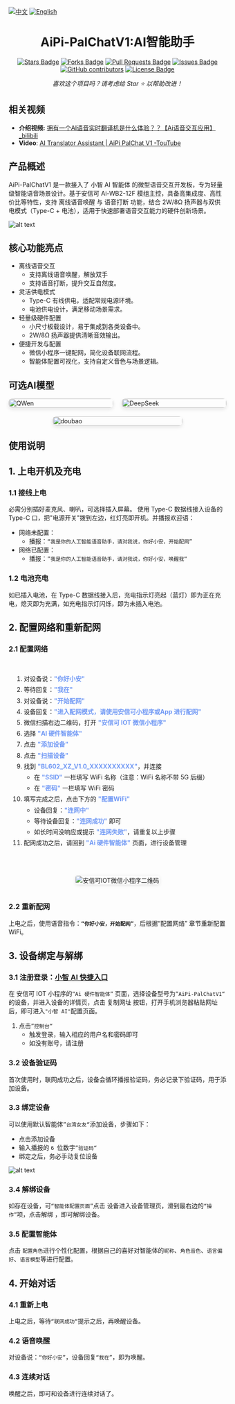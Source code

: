 [![中文](https://img.shields.io/badge/语言-中文-blue.svg)](README-CN.md)
[![English](https://img.shields.io/badge/Language-English-green.svg)](README.md)
<h1 align="center">AiPi-PalChatV1:AI智能助手</h1>
<div align="center">


<a href="https://github.com/Ai-Thinker-Open/AiPi-PalChatV1/stargazers"><img src="https://img.shields.io/github/stars/Ai-Thinker-Open/AiPi-PalChatV1" alt="Stars Badge"/></a>
<a href="https://github.com/Ai-Thinker-Open/AiPi-PalChatV1/network/members"><img src="https://img.shields.io/github/forks/Ai-Thinker-Open/AiPi-PalChatV1" alt="Forks Badge"/></a>
<a href="https://github.com/Ai-Thinker-Open/AiPi-PalChatV1/pulls"><img src="https://img.shields.io/github/issues-pr/Ai-Thinker-Open/AiPi-PalChatV1" alt="Pull Requests Badge"/></a>
<a href="https://github.com/Ai-Thinker-Open/AiPi-PalChatV1/issues"><img src="https://img.shields.io/github/issues/Ai-Thinker-Open/AiPi-PalChatV1" alt="Issues Badge"/></a>
<a href="https://github.com/Ai-Thinker-Open/AiPi-PalChatV1/graphs/contributors"><img alt="GitHub contributors" src="https://img.shields.io/github/contributors/Ai-Thinker-Open/AiPi-PalChatV1?color=2b9348"></a>
<a href="https://github.com/Ai-Thinker-Open/AiPi-PalChatV1/blob/master/LICENSE"><img src="https://img.shields.io/github/license/Ai-Thinker-Open/AiPi-PalChatV1?color=2b9348" alt="License Badge"/></a>

<i>喜欢这个项目吗？请考虑给 Star ⭐️ 以帮助改进！</i>

</div>

## 相关视频

- **介绍视频:** [拥有一个AI语音实时翻译机是什么体验？？【Ai语音交互应用】_bilibili](https://www.bilibili.com/video/BV1SuEtzREV9?spm_id_from=333.788.videopod.sections&vd_source=02a465997504a99b4366d967ab71e479)
- **Video**: [AI Translator Assistant | AiPi PalChat V1 -TouTube](https://www.youtube.com/watch?v=AHNUB3JPgbw)

## 产品概述

AiPi-PalChatV1 是一款接入了 小智 AI 智能体 的微型语音交互开发板，专为轻量级智能语音场景设计。基于安信可 Ai-WB2-12F 模组主控，具备高集成度、高性价比等特性，支持 离线语音唤醒 与 语音打断 功能，结合 2W/8Ω 扬声器与双供电模式（Type-C + 电池），适用于快速部署语音交互能力的硬件创新场景。

![alt text](4.Docs/img/aipiplachatv1.png)

## 核心功能亮点

- 离线语音交互
  - 支持离线语音唤醒，解放双手
  - 支持语音打断，提升交互自然度。
- 灵活供电模式
  - Type-C 有线供电，适配常规电源环境。
  - 电池供电设计，满足移动场景需求。
- 轻量级硬件配置
  - 小尺寸板载设计，易于集成到各类设备中。
  - 2W/8Ω 扬声器提供清晰音效输出。
- 便捷开发与配置
  - 微信小程序一键配网，简化设备联网流程。
  - 智能体配置可视化，支持自定义音色与场景逻辑。

## 可选AI模型

  <div style="display: flex; justify-content: center; gap: 20px; flex-wrap: wrap;">
  <div style="flex: 1; min-width: 200px; max-width: 300px;">
    <img src="./4.Docs/img/Qwan.png" alt="QWen" style="width: 100%; height: auto; border-radius: 8px; box-shadow: 0 4px 8px rgba(0,0,0,0.1);">
  </div>
  <div style="flex: 1; min-width: 200px; max-width: 300px;">
    <img src="./4.Docs/img/DeepSeek.png" alt="DeepSeek" style="width: 100%; height: auto; border-radius: 8px; box-shadow: 0 4px 8px rgba(0,0,0,0.1);">
  </div>
  <div style="flex: 1; min-width: 200px; max-width: 300px;">
    <img src="./4.Docs/img/doubao.png" alt="doubao" style="width: 100%; height: auto; border-radius: 8px; box-shadow: 0 4px 8px rgba(0,0,0,0.1);">
  </div>
</div>

## 使用说明
## 1. 上电开机及充电

### 1.1 接线上电
必需分别插好麦克风、喇叭，可选择插入屏幕。
使用 Type-C 数据线接入设备的 Type-C 口，把"电源开关"拨到左边，红灯亮即开机。并播报欢迎语：
  - 网络未配置：
    - 播报：`“我是你的人工智能语音助手，请对我说，你好小安，开始配网”`
  - 网络已配置：
    - 播报：`”我是你的人工智能语音助手，请对我说，你好小安，唤醒我“`
### 1.2 电池充电
如已插入电池，在 Type-C 数据线接入后，充电指示灯亮起（蓝灯）即为正在充电，熄灭即为充满，如充电指示灯闪烁，即为未插入电池。

## 2. 配置网络和重新配网

### 2.1 配置网络
<div style="display: flex; flex-wrap: wrap; gap: 20px;">
  <!-- 左侧步骤列表 -->
  <div style="flex: 1; min-width: 300px; padding: 15px;  border-radius: 8px;">
    <ol style="padding-left: 20px; line-height: 1.8;">
      <li>对设备说：<span style="color:rgb(113, 153, 245); font-weight: bold;">"你好小安"</span></li>
      <li>等待回复：<span style="color:rgb(113, 153, 245); font-weight: bold;">"我在"</span></li>
      <li>对设备说：<span style="color:rgb(113, 153, 245); font-weight: bold;">"开始配网"</span></li>
      <li>设备回复：<span style="color:rgb(113, 153, 245); font-weight: bold;">"进入配网模式，请使用安信可小程序或App 进行配网"</span></li>
      <li>微信扫描右边二维码，打开 <span style="color:rgb(113, 153, 245); font-weight: bold;">"安信可 IOT 微信小程序"</span></li>
      <li>选择 <span style="color:rgb(113, 153, 245); font-weight: bold;">"AI 硬件智能体"</span></li>
      <li>点击 <span style="color:rgb(113, 153, 245); font-weight: bold;">"添加设备"</span></li>
      <li>点击 <span style="color:rgb(113, 153, 245); font-weight: bold;">"扫描设备"</span></li>
      <li>找到 <span style="color:rgb(113, 153, 245); font-weight: bold;">"BL602_XZ_V1.0_XXXXXXXXXX"</span>，并连接
        <ul>
          <li>在 <span style="color:rgb(113, 153, 245); font-weight: bold;">"SSID"</span> 一栏填写 WiFi 名称（注意：WiFi 名称不带 5G 后缀）</li>
          <li>在 <span style="color:rgb(113, 153, 245); font-weight: bold;">"密码"</span> 一栏填写 WiFi 密码</li>
        </ul>
      </li>
      <li>填写完成之后，点击下方的 <span style="color:rgb(113, 153, 245); font-weight: bold;">"配置WiFi"</span>
        <ul>
          <li>设备回复：<span style="color:rgb(113, 153, 245); font-weight: bold;">"连网中"</span></li>
          <li>等待设备回复：<span style="color:rgb(113, 153, 245); font-weight: bold;">"连网成功"</span> 即可</li>
          <li>如长时间没响应或提示 <span style="color:rgb(113, 153, 245); font-weight: bold;">"连网失败"</span>，请重复以上步骤</li>
        </ul>
      </li>
      <li>配网成功之后，请回到 <span style="color:rgb(113, 153, 245); font-weight: bold;">"Ai 硬件智能体"</span> 页面，进行设备管理</li>
    </ol>
  </div>
  
  <!-- 右侧二维码图片 -->
  <div style="flex: 1; min-width: 300px; padding: 15px;border-radius: 8px; display: flex; align-items: center; justify-content: center;">
    <img 
      src="./4.Docs/img/aitinker_iot.png" 
      alt="安信可IOT微信小程序二维码" 
      style="max-width: 100%; height: auto; border-radius: 4px; box-shadow: 0 2px 8px rgba(0,0,0,0.1);"
    >
  </div>
</div>

### 2.2 重新配网
上电之后，使用语音指令：**`“你好小安，开始配网”`**，后根据“配置网络” 章节重新配置 WiFi。

## 3. 设备绑定与解绑
### 3.1 注册登录：[小智 AI 快捷入口](https://xiaozhi.me/)

在 安信可 IOT 小程序的`“Ai 硬件智能体”` 页面，选择设备型号为`”AiPi-PalChatV1“` 的设备，并进入设备的详情页，点击 复制网址 按钮，打开手机浏览器粘贴网址后，即可进入`"小智 AI"`配置页面。
1. 点击`”控制台“`
 	- 触发登录，输入相应的用户名和密码即可
 	- 如没有账号，请注册

### 3.2 设备验证码
首次使用时，联网成功之后，设备会循环播报验证码，务必记录下验证码，用于添加设备。

### 3.3 绑定设备
可以使用默认智能体`”台湾女友“`添加设备，步骤如下：
  - 点击添加设备
  - 输入播报的 `6 `位数字`”验证码“`
  - 绑定之后，务必手动复位设备

![alt text](4.Docs/img/add_code.png)
### 3.4 解绑设备

如存在设备，可`“智能体配置页面”`点击 设备进入设备管理页，滑到最右边的`“操作”`项，点击解绑 ，即可解绑设备。
### 3.5 配置智能体
点击 `配置角色`进行个性化配置，根据自己的喜好对智能体的`昵称`、`角色音色`、`语言偏好`、`语言模型`等进行配置。

## 4. 开始对话
### 4.1 重新上电
上电之后，等待`“联网成功“`提示之后，再唤醒设备。
### 4.2 语音唤醒
对设备说：`“你好小安”`，设备回复`“我在”`，即为唤醒。
### 4.3 连续对话
唤醒之后，即可和设备进行连续对话了。
